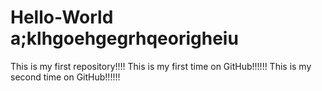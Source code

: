 # Hello-World a;klhgoehgegrhqeorigheiu
This is my first repository!!!! This is my first time on GitHub!!!!!!
This is my second time on GitHub!!!!!!

